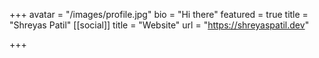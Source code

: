 +++
avatar = "/images/profile.jpg"
bio = "Hi there"
featured = true
title = "Shreyas Patil"
[[social]]
title = "Website"
url = "https://shreyaspatil.dev"

+++
